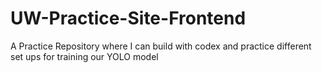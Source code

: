 # UW-Practice-Site-Frontend
A Practice Repository where I can build with codex and practice different set ups for training our YOLO model
